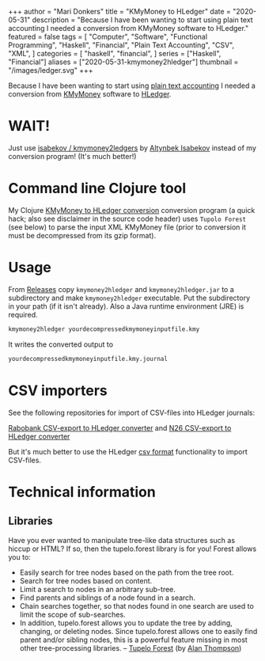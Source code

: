 +++
author = "Mari Donkers"
title = "KMyMoney to HLedger"
date = "2020-05-31"
description = "Because I have been wanting to start using plain text accounting I needed a conversion from KMyMoney software to HLedger."
featured = false
tags = [
    "Computer",
    "Software",
    "Functional Programming",
    "Haskell",
    "Financial",
    "Plain Text Accounting",
    "CSV",
    "XML",
]
categories = [
    "haskell",
    "financial",
]
series = ["Haskell", "Financial"]
aliases = ["2020-05-31-kmymoney2hledger"]
thumbnail = "/images/ledger.svg"
+++

Because I have been wanting to start using [plain text accounting](https://plaintextaccounting.org/) I needed a conversion from [KMyMoney](https://kmymoney.org/) software to [HLedger](https://hledger.org/).
<!--more-->

# WAIT!

Just use [isabekov / kmymoney2ledgers](https://github.com/isabekov/kmymoney2ledgers) by [Altynbek Isabekov](https://github.com/isabekov) instead of my conversion program! (It's much better!)

# Command line Clojure tool

My Clojure [KMyMoney to HLedger conversion](https://github.com/maridonkers/kmymoney2hledger) conversion program (a quick hack; also see disclaimer in the source code header) uses `Tupolo
Forest` (see below) to parse the input XML KMyMoney file (prior to conversion it must be decompressed from its gzip format).

# Usage

From [Releases](https://github.com/maridonkers/kmymoney2hledger/releases) copy `kmymoney2hledger` and `kmymoney2hledger.jar` to a subdirectory and make `kmymoney2hledger` executable. Put the subdirectory in your path (if it isn't already). Also a Java runtime environment (JRE) is required.

``` bash
kmymoney2hledger yourdecompressedkmymoneyinputfile.kmy
```

It writes the converted output to

``` bash
yourdecompressedkmymoneyinputfile.kmy.journal
```

# CSV importers

See the following repositories for import of CSV-files into HLedger journals:

[Rabobank CSV-export to HLedger converter](https://github.com/maridonkers/rabobankcsvhledger) and [N26 CSV-export to HLedger converter](https://github.com/maridonkers/n26csvhledger)

But it's much better to use the HLedger [csv format](https://hledger.org/csv.html) functionality to import CSV-files.

# Technical information

## Libraries

Have you ever wanted to manipulate tree-like data structures such as hiccup or HTML? If so, then the tupelo.forest library is for you! Forest allows you to:

- Easily search for tree nodes based on the path from the tree root.
- Search for tree nodes based on content.
- Limit a search to nodes in an arbitrary sub-tree.
- Find parents and siblings of a node found in a search.
- Chain searches together, so that nodes found in one search are used to limit the scope of sub-searches.
- In addition, tupelo.forest allows you to update the tree by adding, changing, or deleting nodes. Since tupelo.forest allows one to easily find parent and/or sibling nodes, this is a powerful feature missing in most other tree-processing libraries. – [Tupelo Forest](https://github.com/cloojure/tupelo/blob/master/docs/forest.adoc) (by [Alan Thompson](https://github.com/clojure))

